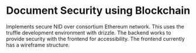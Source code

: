 # Document Security using Blockchain
Implements secure NID over consortium Ethereum network.
This uses the truffle development environment with drizzle. The backend works to provide security with the frontend for accessibility. The frontend currently has a wireframe structure.

